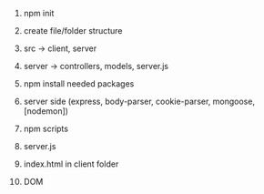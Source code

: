 1. npm init
2. create file/folder structure
3. src -> client, server
4. server -> controllers, models, server.js
5. npm install needed packages
6. server side (express, body-parser, cookie-parser, mongoose, [nodemon])
7. npm scripts
8. server.js
9. index.html in client folder

10. DOM
